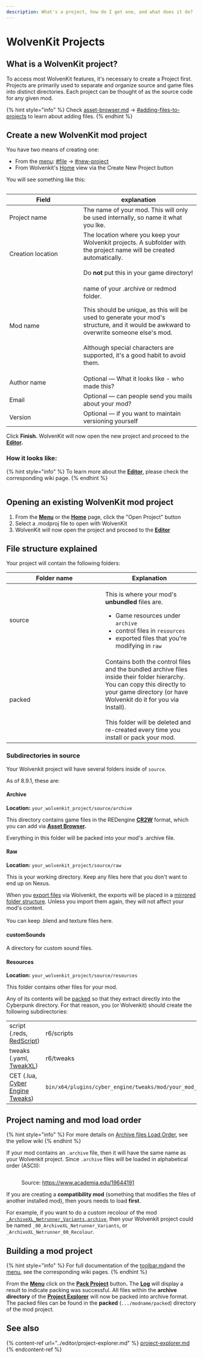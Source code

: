 ```yaml
---
description: What's a project, how do I get one, and what does it do?
---
```


# WolvenKit Projects

## What is a WolvenKit project?

To access most WolvenKit features, it's necessary to create a Project first. Projects are primarily used to separate and organize source and game files into distinct directories. Each project can be thought of as the source code for any given mod.

{% hint style="info" %}
Check [asset-browser.md](../editor/asset-browser.md "mention") -> [#adding-files-to-projects](../editor/asset-browser.md#adding-files-to-projects "mention") to learn about adding files.
{% endhint %}

## Create a new WolvenKit mod project

You have two means of creating one:&#x20;

* From the [menu](../menu/ "mention"): [#file](../menu/#file "mention") -> [#new-project](../menu/#new-project "mention")
* From Wolvenkit's [Home](../home/) view via the Create New Project button

You will see something like this:

<figure><img src="../../.gitbook/assets/wolvenkit_new_project.png" alt=""><figcaption></figcaption></figure>

<table><thead><tr><th width="180">Field</th><th>explanation</th></tr></thead><tbody><tr><td>Project name</td><td>The name of your mod. This will only be used internally, so name it what you lke.</td></tr><tr><td>Creation location</td><td>The location where you keep your Wolvenkit projects. A subfolder with the project name will be created automatically. <br><br>Do <strong>not</strong> put this in your game directory!</td></tr><tr><td>Mod name</td><td><p>name of your .archive or redmod folder. </p><p></p><p>This should be unique, as this will be used to generate your mod's structure, and it would be awkward to overwrite someone else's mod. <br><br>Although special characters are supported, it's a good habit to avoid them.</p></td></tr><tr><td>Author name</td><td>Optional — What it looks like - who made this?</td></tr><tr><td>Email</td><td>Optional — can people send you mails about your mod? </td></tr><tr><td>Version</td><td>Optional — if you want to maintain versioning yourself</td></tr></tbody></table>

Click **Finish.** WolvenKit will now open the new project and proceed to the [**Editor**](../editor/)**.**

### How it looks like:

{% hint style="info" %}
To learn more about the [**Editor**](../editor/), please check the corresponding wiki page.
{% endhint %}

<figure><img src="../../.gitbook/assets/wolvenkit_ui.png" alt=""><figcaption></figcaption></figure>

## Opening an existing WolvenKit mod project

1. From the [**Menu**](../menu/#new-project) or the [**Home**](../home/) page, click the "Open Project" button
2. Select a .modproj file to open with WolvenKit
3. WolvenKit will now open the project and proceed to the [**Editor**](../editor/)

## File structure explained

Your project will contain the following folders:

<table><thead><tr><th width="238">Folder name</th><th>Explanation</th></tr></thead><tbody><tr><td>source</td><td><p>This is where your mod's <strong>unbundled</strong> files are. </p><ul><li>Game resources under <code>archive</code></li><li>control files in <code>resources</code></li><li>exported files that you're modifying in <code>raw</code> </li></ul></td></tr><tr><td>packed</td><td>Contains both the control files and the bundled archive files inside their folder hierarchy. You can copy this directly to your game directory (or have Wolvenkit do it for you via Install).<br><br>This folder will be deleted and re-created every time you install or pack your mod. </td></tr></tbody></table>

### Subdirectories in source

Your Wolvenkit project will have several folders inside of `source`.&#x20;

As of 8.9.1, these are:

#### Archive

**Location:** `your_wolvenkit_project/source/archive`

This directory contains game files in the REDengine [**CR2W**](../../help/glossary.md#cr-2-w) format, which you can add via [**Asset Browser**](../editor/asset-browser.md)**.**&#x20;

Everything in this folder will be packed into your mod's .archive file.

#### Raw

**Location:** `your_wolvenkit_project/source/raw`

This is your working directory. Keep any files here that you don't want to end up on Nexus.

When you [export files](import-export/) via Wolvenkit, the exports will be placed in a [mirrored folder structure](import-export/#file-structure-the-raw-folder). Unless you import them again, they will not affect your mod's content.\
\
You can keep .blend and texture files here.

#### customSounds

A directory for custom sound files.

#### Resources

**Location:** `your_wolvenkit_project/source/resources`

This folder contains other files for your mod.&#x20;

Any of its contents will be [packed](../menu/toolbar.md#pack-mod) so that they extract directly into the Cyberpunk directory. For that reason, you (or Wolvenkit) should create the following subdirectories:

|                                                                                                                                              |                                                        |
| -------------------------------------------------------------------------------------------------------------------------------------------- | ------------------------------------------------------ |
| script (.reds, [RedScript](https://app.gitbook.com/s/4gzcGtLrr90pVjAWVdTc/for-mod-creators-theory/references-lists-and-overviews/scripting)) | r6/scripts                                             |
| tweaks (.yaml, [TweakXL](https://app.gitbook.com/s/4gzcGtLrr90pVjAWVdTc/for-mod-creators-theory/core-mods-explained/archivexl))              | r6/tweaks                                              |
| CET (.lua, [Cyber Engine Tweaks](https://wiki.redmodding.org/cyber-engine-tweaks/))                                                          | `bin/x64/plugins/cyber_engine/tweaks/mod/your_mod_dir` |

## Project naming and mod load order

{% hint style="info" %}
For more details on [Archive files Load Order](https://app.gitbook.com/s/4gzcGtLrr90pVjAWVdTc/for-mod-users/users-modding-cyberpunk-2077/load-order "mention"), see the yellow wiki
{% endhint %}

If your mod contains an `.archive` file, then it will have the same name as your Wolvenkit project. Since `.archive` files will be loaded in alphabetical order (ASCII):

<figure><img src="../../.gitbook/assets/image (10) (1).png" alt=""><figcaption><p>Source: <a href="https://www.academia.edu/19644191">https://www.academia.edu/19644191</a></p></figcaption></figure>

If you are creating a **compatibility mod** (something that modifies the files of another installed mod), then yours needs to load **first**.

For example, if you want to do a custom recolour of the mod [`_ArchiveXL_Netrunner_Variants.archive`](https://app.gitbook.com/s/4gzcGtLrr90pVjAWVdTc/modding-guides/items-equipment/recolours-and-refits), then your Wolvenkit project could be named `_00_ArchiveXL_Netrunner_Variants`, or `_ArchiveXL_Netrunner_00_Recolour`.

## Building a mod project

{% hint style="info" %}
For full documentation of the [toolbar.md](../menu/toolbar.md "mention")and the [menu](../menu/ "mention"), see the corresponding wiki pages.
{% endhint %}

From the [**Menu**](../menu/#new-project) click on the [**Pack Project**](../menu/#pack-project) butto&#x6E;**.** The [**Log**](../editor/log.md) will display a result to indicate packing was successful. All files within the **archive directory** of the [**Project Explorer**](../editor/project-explorer.md) will now be packed into archive format. The packed files can be found in the **packed** (`.../modname/packed`) directory of the mod project.

## See also

{% content-ref url="../editor/project-explorer.md" %}
[project-explorer.md](../editor/project-explorer.md)
{% endcontent-ref %}

